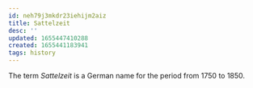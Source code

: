 ```yaml
---
id: neh79j3mkdr23iehijm2aiz
title: Sattelzeit
desc: ''
updated: 1655447410288
created: 1655441183941
tags: history
---
```


The term *Sattelzeit* is a German name for the period from 1750 to 1850.
